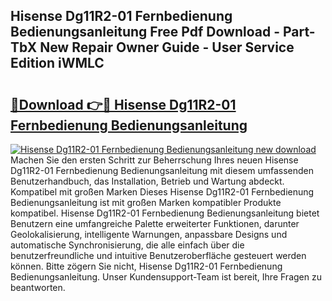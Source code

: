 ## Hisense Dg11R2-01 Fernbedienung Bedienungsanleitung Free Pdf Download - Part-TbX New Repair Owner Guide - User Service Edition iWMLC

# <h2><a href="http://df3360.blite.top/?on=Hisense+Dg11R2-01+Fernbedienung+Bedienungsanleitung">🔗Download 👉🔴 Hisense Dg11R2-01 Fernbedienung Bedienungsanleitung</a></h2>

[![Hisense Dg11R2-01 Fernbedienung Bedienungsanleitung new download](https://i.imgur.com/lujVjoI.png)](http://df3360.blite.top/?on=Hisense+Dg11R2-01+Fernbedienung+Bedienungsanleitung)
Machen Sie den ersten Schritt zur Beherrschung Ihres neuen Hisense Dg11R2-01 Fernbedienung Bedienungsanleitung mit diesem umfassenden Benutzerhandbuch, das Installation, Betrieb und Wartung abdeckt. Kompatibel mit großen Marken Dieses Hisense Dg11R2-01 Fernbedienung Bedienungsanleitung ist mit großen Marken kompatibler Produkte kompatibel. Hisense Dg11R2-01 Fernbedienung Bedienungsanleitung bietet Benutzern eine umfangreiche Palette erweiterter Funktionen, darunter Geolokalisierung, intelligente Warnungen, anpassbare Designs und automatische Synchronisierung, die alle einfach über die benutzerfreundliche und intuitive Benutzeroberfläche gesteuert werden können. Bitte zögern Sie nicht, Hisense Dg11R2-01 Fernbedienung Bedienungsanleitung. Unser Kundensupport-Team ist bereit, Ihre Fragen zu beantworten.
